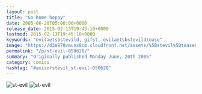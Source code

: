 ```yaml
---
layout: post
title: "Go home hoppy"
date: 2005-06-20T05:00:00+0000
release_date: 2015-02-13T19:45:10+0000
lastmod: 2015-02-13T19:45:10+0000
keywords: "evilaetsbstevild, gifst, evilaetsbstevildtease"
image: "https://d3e878vmunx8cm.cloudfront.net/assets/%5Bstevil%5Dtease6-19-05.gif"
permalink: "/p/st-evil-050620/"
summary: "Originally published Monday June, 20th 2005"
category: comics
hashtag: "#axisofstevil_st-evil-050620"
---
```


![st-evil](https://d3e878vmunx8cm.cloudfront.net/assets/%5Bstevil%5Dtease6-19-05.gif)
![st-evil](https://d3e878vmunx8cm.cloudfront.net/assets/%5Bstevil%5D6-19-05.gif)
